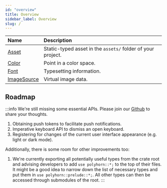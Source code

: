 ```yaml
---
id: "overview"
title: Overview
sidebar_label: Overview
slug: /
---
```


| Name | Description |
|:-----|:------------|
| [Asset](/api/asset/) | Static-typed asset in the `assets/` folder of your project. |
| [Color](/api/color/) | Point in a color space. |
| [Font](/api/font/) | Typesetting information. |
| [ImageSource](/api/image-source/) | Virtual image data. |

## Roadmap

:::info
We're still missing some essential APIs. Please join our
[Github](https://github.com/polyhorn/polyhorn) to share your thoughts.

1. Obtaining push tokens to facilitate push notifications.
2. Imperative keyboard API to dismiss an open keyboard.
3. Registering for changes of the current user interface appearance (e.g.
   light or dark mode).

Additionally, there is some room for other improvements too:

1. We're currently exporting all potentially useful types from the crate root
   and advising developers to add `use polyhorn::*;` to the top of their files.
   It might be a good idea to narrow down the list of necessary types and put
   them in `use polyhorn::prelude::*;`. All other types can then be accessed
   through submodules of the root.
:::
